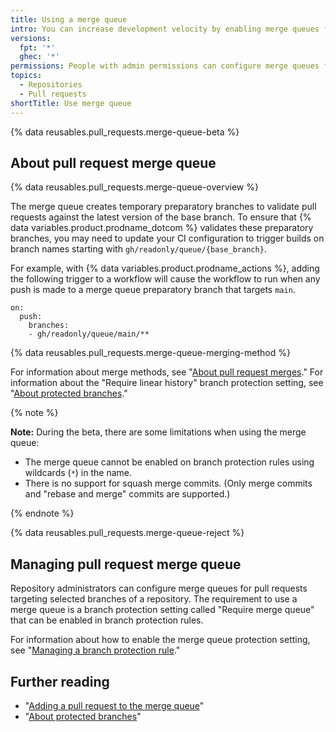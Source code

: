 ```yaml
---
title: Using a merge queue
intro: You can increase development velocity by enabling merge queues for pull requests in your repository.
versions:
  fpt: '*'
  ghec: '*'
permissions: People with admin permissions can configure merge queues for pull requests targeting selected branches of a repository.
topics:
  - Repositories
  - Pull requests
shortTitle: Use merge queue
---
```


{% data reusables.pull_requests.merge-queue-beta %}

## About pull request merge queue

{% data reusables.pull_requests.merge-queue-overview %}

The merge queue creates temporary preparatory branches to validate pull requests against the latest version of the base branch. To ensure that {% data variables.product.prodname_dotcom %} validates these preparatory branches, you may need to update your CI configuration to trigger builds on branch names starting with `gh/readonly/queue/{base_branch}`. 

For example, with {% data variables.product.prodname_actions %}, adding the following trigger to a workflow will cause the workflow to run when any push is made to a merge queue preparatory branch that targets `main`.

```
on:
  push:
    branches:
    - gh/readonly/queue/main/**
```

{% data reusables.pull_requests.merge-queue-merging-method %}

For information about merge methods, see "[About pull request merges](/pull-requests/collaborating-with-pull-requests/incorporating-changes-from-a-pull-request/about-pull-request-merges)." For information about the "Require linear history" branch protection setting, see "[About protected branches](/repositories/configuring-branches-and-merges-in-your-repository/defining-the-mergeability-of-pull-requests/about-protected-branches#require-linear-history)."

{% note %} 

**Note:** During the beta, there are some limitations when using the merge queue:

* The merge queue cannot be enabled on branch protection rules using wildcards (`*`) in the name.
* There is no support for squash merge commits. (Only merge commits and "rebase and merge" commits are supported.)

{% endnote %}

{% data reusables.pull_requests.merge-queue-reject %}
## Managing pull request merge queue

Repository administrators can configure merge queues for pull requests targeting selected branches of a repository. The requirement to use a merge queue is a branch protection setting called "Require merge queue" that can be enabled in branch protection rules.

For information about how to enable the merge queue protection setting, see "[Managing a branch protection rule](/repositories/configuring-branches-and-merges-in-your-repository/defining-the-mergeability-of-pull-requests/managing-a-branch-protection-rule#creating-a-branch-protection-rule)."

## Further reading

- "[Adding a pull request to the merge queue](/pull-requests/collaborating-with-pull-requests/incorporating-changes-from-a-pull-request/adding-a-pull-request-to-the-merge-queue)"
- "[About protected branches](/repositories/configuring-branches-and-merges-in-your-repository/defining-the-mergeability-of-pull-requests/about-protected-branches)"
